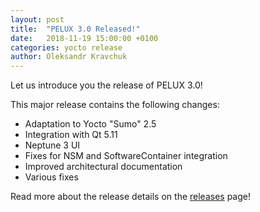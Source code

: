 ```yaml
---
layout: post
title:  "PELUX 3.0 Released!"
date:   2018-11-19 15:00:00 +0100
categories: yocto release
author: Oleksandr Kravchuk
---
```


Let us introduce you the release of PELUX 3.0!

This major release contains the following changes:
- Adaptation to Yocto "Sumo" 2.5
- Integration with Qt 5.11
- Neptune 3 UI
- Fixes for NSM and SoftwareContainer integration
- Improved architectural documentation
- Various fixes

Read more about the release details on the [releases](/releases)
page!
